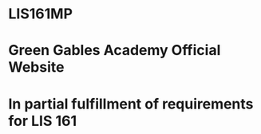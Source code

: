 # LIS161MP
# Green Gables Academy Official Website
# In partial fulfillment of requirements for LIS 161